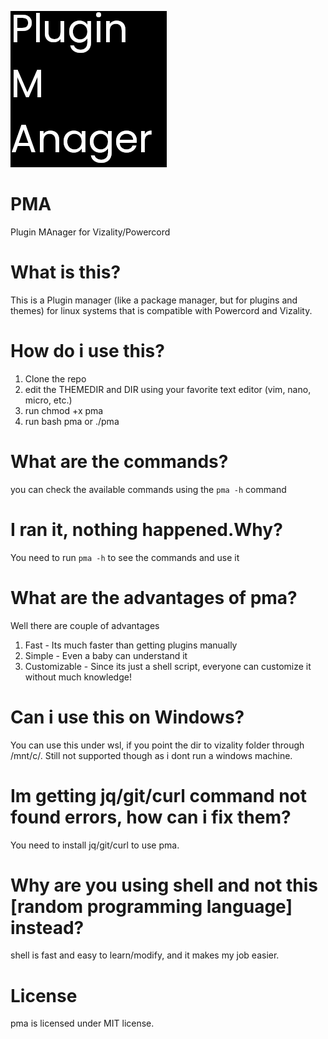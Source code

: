 <p align="left">
<img src="./assets/pma.png">
</p>


# PMA
Plugin MAnager for Vizality/Powercord
# What is this?
This is a Plugin manager (like a package manager, but for plugins and themes) for linux systems that is compatible with Powercord and Vizality.

# How do i use this?
1. Clone the repo
2. edit the THEMEDIR and DIR using your favorite text editor (vim, nano, micro, etc.)
3. run chmod +x pma
4. run bash pma or ./pma 


# What are the commands?
you can check the available commands using the `pma -h` command

# I ran it, nothing happened.Why?
You need to run `pma -h` to see the commands and use it

# What are the advantages of pma?
Well there are couple of advantages
1. Fast - Its much faster than getting plugins manually
2. Simple - Even a baby can understand it 
3. Customizable - Since its just a shell script, everyone can customize it without much knowledge!

# Can i use this on Windows?
You can use this under wsl, if you point the dir to vizality folder through /mnt/c/.
Still not supported though as i dont run a windows machine.

# Im getting jq/git/curl command not found errors, how can i fix them?
You need to install jq/git/curl to use pma.

# Why are you using shell and not this [random programming language] instead?
shell is fast and easy to learn/modify, and it makes my job easier.

# License
pma is licensed under MIT license.

